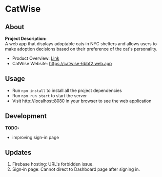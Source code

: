 # CatWise

## About 
**Project Description:** <br>
A web app that displays adoptable cats in NYC shelters and allows users to make adoption decisions based on their preference of the cat's personality.

* Product Overview: <a href='https://docs.google.com/document/d/1u9-42_wN5z_heDCvzQTpA4aZNTGQhJ26E748gFJufLQ/edit'>Link</a>
* CatWise Website: https://catwise-6bbf2.web.app


## Usage
* Run  `npm install` to install all the project dependencies
* Run `npm run start` to start the server
* Visit http://localhost:8080 in your browser to see the web application

## Development 
**TODO:**
* improving sign-in page 

## Updates
1. Firebase hosting: URL's forbidden issue.
2. Sign-in page: Cannot direct to Dashboard page after signing in.
